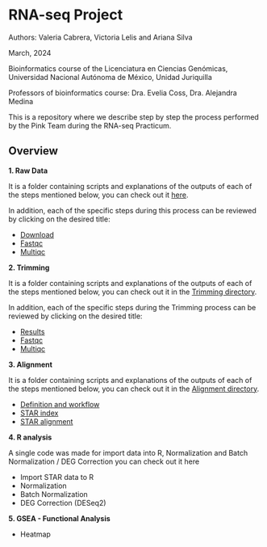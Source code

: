 # RNA-seq Project
Authors: Valeria Cabrera, Victoria Lelis and Ariana Silva

March, 2024

Bioinformatics course of the Licenciatura en Ciencias Genómicas, Universidad Nacional Autónoma de México, Unidad Juriquilla

Professors of bioinformatics course: Dra. Evelia Coss, Dra. Alejandra Medina

This is a repository where we describe step by step the process performed by the Pink Team during the RNA-seq Practicum.

## Overview

**1. Raw Data**

It is a folder containing scripts and explanations of the outputs of each of the steps mentioned below, you can check out it [here](https://github.com/arianaresi/RNA-seq-Project/tree/main/Raw%20data).

In addition, each of the specific steps during this process can be reviewed by clicking on the desired title:

- [Download](https://github.com/arianaresi/RNA-seq-Project/blob/main/Raw%20data/Download.md)
- [Fastqc](https://github.com/arianaresi/RNA-seq-Project/blob/main/Raw%20data/FastQC_RawData.md)
- [Multiqc](https://github.com/arianaresi/RNA-seq-Project/blob/main/Raw%20data/MultiQC_RawData.md)

**2. Trimming**

It is a folder containing scripts and explanations of the outputs of each of the steps mentioned below, you can check out it in the [Trimming directory](https://github.com/arianaresi/RNA-seq-Project/tree/main/Trimming).

In addition, each of the specific steps during the Trimming process can be reviewed by clicking on the desired title:

   - [Results](https://github.com/arianaresi/RNA-seq-Project/blob/main/Trimming/Trimming_code_and_results.md)
   - [Fastqc](https://github.com/arianaresi/RNA-seq-Project/blob/main/Trimming/FastQC_trimmed.md)
   - [Multiqc](https://github.com/arianaresi/RNA-seq-Project/blob/main/Trimming/MultiQC_trimmed.md)

**3. Alignment**

It is a folder containing scripts and explanations of the outputs of each of the steps mentioned below, you can check out it in the [Alignment directory](https://github.com/arianaresi/RNA-seq-Project/tree/main/Alignment).

   - [Definition and workflow](https://github.com/arianaresi/RNA-seq-Project/blob/main/Alignment/Definition%20and%20workflow.md)
   - [STAR index](https://github.com/arianaresi/RNA-seq-Project/blob/main/Alignment/STAR_index.md)
   - [STAR alignment](https://github.com/arianaresi/RNA-seq-Project/blob/main/Alignment/STAR_alignment.md)
  
**4. R analysis**

A single code was made for import data into R, Normalization and Batch Normalization / DEG Correction you can check out it here

   - Import STAR data to R
   - Normalization
   - Batch Normalization
   - DEG Correction (DESeq2)
  
**5. GSEA - Functional Analysis**
- Heatmap
